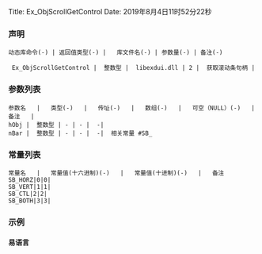 Title: Ex_ObjScrollGetControl
Date: 2019年8月4日11时52分22秒

### 声明


```table
动态库命令(-) | 返回值类型(-) |   库文件名(-) | 参数量(-) | 备注(-)

 Ex_ObjScrollGetControl |  整数型 |  libexdui.dll | 2 |  获取滚动条句柄 | 
```


### 参数列表

```table
参数名   |   类型(-)   |   传址(-)   |   数组(-)   |   可空（NULL）(-)   |   备注   |
hObj |  整数型 | - | - |  -| 
nBar |  整数型 | - | - |  -|  相关常量 #SB_
```

### 常量列表
```table
常量名   |   常量值(十六进制)(-)   |   常量值(十进制)(-)   |   备注
SB_HORZ|0|0|
SB_VERT|1|1|
SB_CTL|2|2|
SB_BOTH|3|3|

```


### 示例
#### 易语言
```c

```